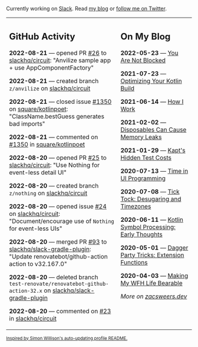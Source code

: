 Currently working on [Slack](https://slack.com/). Read [my blog](https://zacsweers.dev/) or [follow me on Twitter](https://twitter.com/ZacSweers).

<table><tr><td valign="top" width="60%">

## GitHub Activity
<!-- githubActivity starts -->
**2022-08-21** — opened PR [#26](https://github.com/slackhq/circuit/pull/26) to [slackhq/circuit](https://github.com/slackhq/circuit): "Anvilize sample app + use AppComponentFactory"

**2022-08-21** — created branch `z/anvilize` on [slackhq/circuit](https://github.com/slackhq/circuit)

**2022-08-21** — closed issue [#1350](https://github.com/square/kotlinpoet/issues/1350) on [square/kotlinpoet](https://github.com/square/kotlinpoet): "ClassName.bestGuess generates bad imports"

**2022-08-21** — commented on [#1350](https://github.com/square/kotlinpoet/issues/1350#issuecomment-1221562134) in [square/kotlinpoet](https://github.com/square/kotlinpoet)

**2022-08-20** — opened PR [#25](https://github.com/slackhq/circuit/pull/25) to [slackhq/circuit](https://github.com/slackhq/circuit): "Use Nothing for event-less detail UI"

**2022-08-20** — created branch `z/nothing` on [slackhq/circuit](https://github.com/slackhq/circuit)

**2022-08-20** — opened issue [#24](https://github.com/slackhq/circuit/issues/24) on [slackhq/circuit](https://github.com/slackhq/circuit): "Document/encourage use of `Nothing` for event-less UIs"

**2022-08-20** — merged PR [#93](https://github.com/slackhq/slack-gradle-plugin/pull/93) to [slackhq/slack-gradle-plugin](https://github.com/slackhq/slack-gradle-plugin): "Update renovatebot/github-action action to v32.167.0"

**2022-08-20** — deleted branch `test-renovate/renovatebot-github-action-32.x` on [slackhq/slack-gradle-plugin](https://github.com/slackhq/slack-gradle-plugin)

**2022-08-20** — commented on [#23](https://github.com/slackhq/circuit/pull/23#issuecomment-1221236928) in [slackhq/circuit](https://github.com/slackhq/circuit)
<!-- githubActivity ends -->
</td><td valign="top" width="40%">

## On My Blog
<!-- blog starts -->
**2022-05-23** — [You Are Not Blocked](https://www.zacsweers.dev/you-are-not-blocked/)

**2021-07-23** — [Optimizing Your Kotlin Build](https://www.zacsweers.dev/optimizing-your-kotlin-build/)

**2021-06-14** — [How I Work](https://www.zacsweers.dev/how-i-work/)

**2021-02-02** — [Disposables Can Cause Memory Leaks](https://www.zacsweers.dev/disposables-can-cause-memory-leaks/)

**2021-01-29** — [Kapt's Hidden Test Costs](https://www.zacsweers.dev/kapts-hidden-test-costs/)

**2020-07-13** — [Time in UI Programming](https://www.zacsweers.dev/time-in-ui/)

**2020-07-08** — [Tick Tock: Desugaring and Timezones](https://www.zacsweers.dev/ticktock-desugaring-timezones/)

**2020-06-11** — [Kotlin Symbol Processing: Early Thoughts](https://www.zacsweers.dev/kotlin-symbol-processor-early-thoughts/)

**2020-05-01** — [Dagger Party Tricks: Extension Functions](https://www.zacsweers.dev/dagger-party-tricks-extension-functions/)

**2020-04-03** — [Making My WFH Life Bearable](https://www.zacsweers.dev/making-wfh-life-bearable/)
<!-- blog ends -->
_More on [zacsweers.dev](https://zacsweers.dev/)_
</td></tr></table>

<sub><a href="https://simonwillison.net/2020/Jul/10/self-updating-profile-readme/">Inspired by Simon Willison's auto-updating profile README.</a></sub>